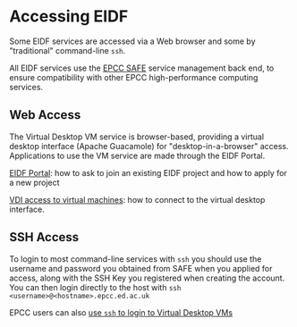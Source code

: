# Accessing EIDF

Some EIDF services are accessed via a Web browser and some by "traditional" command-line
`ssh`.

All EIDF services use the [EPCC SAFE](https://safe.epcc.ed.ac.uk/) service management
back end, to ensure compatibility with other EPCC high-performance computing services.

## Web Access

The Virtual Desktop VM service is browser-based, providing a virtual desktop interface
(Apache Guacamole) for "desktop-in-a-browser" access. Applications to use the VM service
are made through the EIDF Portal.

[EIDF Portal](./project.md): how to ask to join an existing EIDF project and
how to apply for a new project

[VDI access to virtual machines](./virtualmachines-vdi.md): how to connect to the virtual
desktop interface.

## SSH Access

To login to most command-line services with `ssh` you should use the username and password
you obtained from SAFE when you applied for access, along with the SSH Key you
registered when creating the account. You can then login directly to the host
with `ssh <username>@<hostname>.epcc.ed.ac.uk`

EPCC users can also [use `ssh` to login to Virtual Desktop VMs](./ssh.md)
